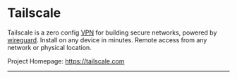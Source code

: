 # Tailscale
Tailscale is a zero config [VPN](../network/vpn.md) for building secure networks, powered by [wireguard](../network/wireguard.md). Install on any device in minutes. Remote access from any network or physical location.

Project Homepage: https://tailscale.com

---
